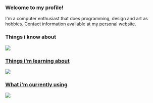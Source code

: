 ### Welcome to my profile!

I'm a computer enthusiast that does programming, design and art as hobbies. Contact information available at [my personal website](https://jiyutake.vercel.app/).

### Things i know about
  <a href="https://skillicons.dev">
    <img src="https://skillicons.dev/icons?i=gamemakerstudio,cmake,figma,gtk,lua,js,cpp,git" />

### Things i'm learning about
  <a href="https://skillicons.dev">
    <img src="https://skillicons.dev/icons?i=rust,c" />

### What i'm currently using
  <a href="https://skillicons.dev">
    <img src="https://skillicons.dev/icons?i=git,nix,vim" />
